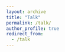 ```yaml
---
layout: archive
title: "Talk"
permalink: /talk/
author_profile: true
redirect_from:
  - /talk
---
```

